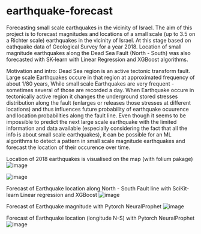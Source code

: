# earthquake-forecast
Forecasting small scale earthquakes in the vicinity of Israel.
The aim of this project is to forecast magnitudes and locations of a small scale (up to 3.5 on a Richter scale) earthquakes in the vicinity of Israel. At this stage based on eathquake data of Geological Survey for a year 2018.
 Location of small magnitude earthquakes along the Dead Sea Fault (North - South) was also forecasted with SK-learn with Linear Regression and XGBoost algorithms.

Motivation and intro:
 Dead Sea region is an active tectonic transform fault. Large scale Earthquakes occure in that region at approximated frequency of about 1/80 years, While small scale Earthquakes are very frequent - sometimes several of those are recorded a day. When Earthquake occure in tectonically active region it changes the underground stored stresses distribution along the fault (enlarges or releases those stresses at different locations) and thus influences future probability of earthquake ocuurence and location probabilities along the fault line.
 Even though it seems to be impossible to predict the next large scale earthquake with the limited information and data available (especially considering the fact that all the info is about small scale earthquakes), it can be possible for an ML algorithms to detect a pattern in small scale magnitude earthquakes and forecast the location of their occurence over time.

Location of 2018 earthquakes is visualised on the map (with folium pakage)
![image](https://user-images.githubusercontent.com/101993270/213099439-2aa88dba-18d9-43f2-a2f9-a7e42ecfac46.png)


![image](https://user-images.githubusercontent.com/101993270/181304040-afa5ce69-1c1a-433c-b110-6ede7cd0dee2.png)

Forecast of Earthquake location along North - South Fault line with SciKit-learn Linear regression and XGBoost
![image](https://user-images.githubusercontent.com/101993270/213099104-ad101888-2403-43dd-ad75-84e05ec3e59d.png)


Forecast of Earthquake magnitude with Pytorch NeuralProphet
![image](https://user-images.githubusercontent.com/101993270/159774480-e60a0b4f-bc10-4c6e-b42a-126e338e0d87.png)

Forecast of Earthquake location (longitude N-S) with Pytorch NeuralProphet
![image](https://user-images.githubusercontent.com/101993270/159774373-fafaae95-d267-4986-8a2f-6b3aec7d4b6c.png)
